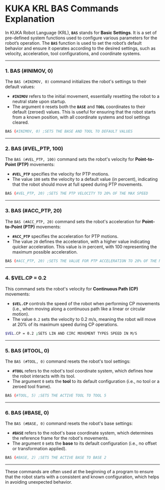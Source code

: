 # KUKA KRL BAS Commands Explanation

In KUKA Robot Language (KRL), **`BAS`** stands for **Basic Settings**. It is a set of pre-defined system functions used to configure various parameters for the robot’s operation. The **`BAS`** function is used to set the robot’s default behavior and ensure it operates according to the desired settings, such as velocity, acceleration, tool configurations, and coordinate systems.

---

### 1. **BAS (#INIMOV, 0)**
The `BAS (#INIMOV, 0)` command initializes the robot's settings to their default values:
- **`#INIMOV`** refers to the initial movement, essentially resetting the robot to a neutral state upon startup.
- The argument `0` resets both the **`BASE`** and **`TOOL`** coordinates to their default (zeroed) values. This is useful for ensuring that the robot starts from a known position, with all coordinate systems and tool settings cleared.
```bash
BAS (#INIMOV, 0) ;SETS THE BASE AND TOOL TO DEFAULT VALUES
```
---

### 2. **BAS (#VEL_PTP, 100)**
The `BAS (#VEL_PTP, 100)` command sets the robot's velocity for **Point-to-Point (PTP)** movements:
- **`#VEL_PTP`** specifies the velocity for PTP motions.
- The value `100` sets the velocity to a default value (in percent), indicating that the robot should move at full speed during PTP movements.
```bash
BAS (#VEL_PTP, 20) ;SETS THE PTP VELOCITY TO 20% OF THE MAX SPEED
```
---

### 3. **BAS (#ACC_PTP, 20)**
The `BAS (#ACC_PTP, 20)` command sets the robot's acceleration for **Point-to-Point (PTP)** movements:
- **`#ACC_PTP`** specifies the acceleration for PTP motions.
- The value `20` defines the acceleration, with a higher value indicating quicker acceleration. This value is in percent, with 100 representing the maximum possible acceleration.
```bash
BAS (#ACC_PTP, 20) ;SETS THE VALUE FOR PTP ACCELERATION TO 20% OF THE MAX SPEED
```
---

### 4. **$VEL.CP = 0.2**
This command sets the robot's velocity for **Continuous Path (CP)** movements:
- **`$VEL.CP`** controls the speed of the robot when performing CP movements (i.e., when moving along a continuous path like a linear or circular motion).
- The value `0.2` sets the velocity to 0.2 m/s, meaning the robot will move at 20% of its maximum speed during CP operations.
```bash
$VEL.CP = 0.2 ;SETS LIN AND CIRC MOVEMENT TYPES SPEED IN M/S
```
---

### 5. **BAS (#TOOL, 0)**
The `BAS (#TOOL, 0)` command resets the robot's tool settings:
- **`#TOOL`** refers to the robot's tool coordinate system, which defines how the robot interacts with its tool.
- The argument `0` sets the **tool** to its default configuration (i.e., no tool or a zeroed tool frame).
```bash
BAS (#TOOL, 5) ;SETS THE ACTIVE TOOL TO TOOL 5
```
---

### 6. **BAS (#BASE, 0)**
The `BAS (#BASE, 0)` command resets the robot's base settings:
- **`#BASE`** refers to the robot's base coordinate system, which determines the reference frame for the robot's movements.
- The argument `0` sets the **base** to its default configuration (i.e., no offset or transformation applied).
```bash
BAS (#BASE, 2) ;SETS THE ACTIVE BASE TO BASE 2
```
---

These commands are often used at the beginning of a program to ensure that the robot starts with a consistent and known configuration, which helps in avoiding unexpected behavior.
